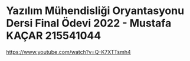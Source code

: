 # Yazılım Mühendisliği Oryantasyonu Dersi Final Ödevi 2022 - Mustafa KAÇAR 215541044

https://www.youtube.com/watch?v=Q-K7XTTsmh4
